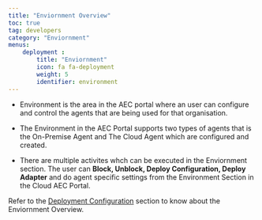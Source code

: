 ```yaml
---
title: "Enviornment Overview"
toc: true
tag: developers
category: "Enviornment"
menus: 
    deployment :
        title: "Enviornment"
        icon: fa fa-deployment
        weight: 5
        identifier: environment
---
```



* Environment is the area in the AEC portal where an user can configure and control the agents that are being used for that organisation. 

* The Environment  in the AEC Portal supports two types of agents that is the On-Premise Agent
and The Cloud Agent which are configured and created. 

* There are multiple activites whch can be executed in the Enviornment section.  The user can **Block, Unblock, Deploy Configuration, 
  Deploy Adapter** and do agent specific settings from the Environment Section in the Cloud AEC Portal.

Refer to the [Deployment Configuration](/agent/Deployment-Configuration/) section to know about the Enviornment Overview.